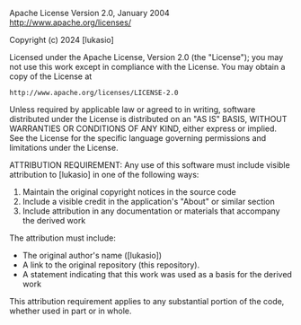Apache License
Version 2.0, January 2004
http://www.apache.org/licenses/

Copyright (c) 2024 [lukasio]

Licensed under the Apache License, Version 2.0 (the "License");
you may not use this work except in compliance with the License.
You may obtain a copy of the License at

    http://www.apache.org/licenses/LICENSE-2.0

Unless required by applicable law or agreed to in writing, software
distributed under the License is distributed on an "AS IS" BASIS,
WITHOUT WARRANTIES OR CONDITIONS OF ANY KIND, either express or implied.
See the License for the specific language governing permissions and
limitations under the License.

ATTRIBUTION REQUIREMENT:
Any use of this software must include visible attribution to [lukasio]
in one of the following ways:

1. Maintain the original copyright notices in the source code
2. Include a visible credit in the application's "About" or similar section
3. Include attribution in any documentation or materials that accompany the derived work

The attribution must include:

- The original author's name ([lukasio])
- A link to the original repository (this repository).
- A statement indicating that this work was used as a basis for the derived work

This attribution requirement applies to any substantial portion of the code,
whether used in part or in whole.
